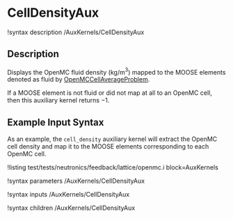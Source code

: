 # CellDensityAux

!syntax description /AuxKernels/CellDensityAux

## Description

Displays the OpenMC fluid density (kg/m$^3$) mapped to the MOOSE elements
denoted as fluid by [OpenMCCellAverageProblem](/problems/OpenMCCellAverageProblem.md).

If a MOOSE element is not fluid or did not map at all to an OpenMC cell,
then this auxiliary kernel returns $-1$.

## Example Input Syntax

As an example, the `cell_density` auxiliary kernel will extract the OpenMC cell density
and map it to the MOOSE elements corresponding to each OpenMC cell.

!listing test/tests/neutronics/feedback/lattice/openmc.i
  block=AuxKernels

!syntax parameters /AuxKernels/CellDensityAux

!syntax inputs /AuxKernels/CellDensityAux

!syntax children /AuxKernels/CellDensityAux
